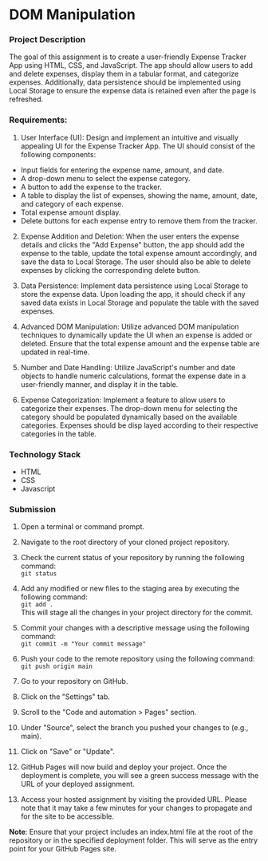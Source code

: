 # DOM Manipulation 

### Project Description

The goal of this assignment is to create a user-friendly Expense Tracker App using HTML, CSS, and JavaScript. The app should allow users to add and delete expenses, display them in a tabular format, and categorize expenses. Additionally, data persistence should be implemented using Local Storage to ensure the expense data is retained even after the page is refreshed.

### Requirements:

1. User Interface (UI): 
Design and implement an intuitive and visually appealing UI for the Expense Tracker App. The UI should consist of the following components:

- Input fields for entering the expense name, amount, and date.
- A drop-down menu to select the expense category.
- A button to add the expense to the tracker.
- A table to display the list of expenses, showing the name, amount, date, and category of each expense.
- Total expense amount display.
- Delete buttons for each expense entry to remove them from the tracker.

2. Expense Addition and Deletion: When the user enters the expense details and clicks the "Add Expense" button, the app should add the expense to the table, update the total expense amount accordingly, and save the data to Local Storage. The user should also be able to delete expenses by clicking the corresponding delete button.

3. Data Persistence: Implement data persistence using Local Storage to store the expense data. Upon loading the app, it should check if any saved data exists in Local Storage and populate the table with the saved expenses.

4. Advanced DOM Manipulation: Utilize advanced DOM manipulation techniques to dynamically update the UI when an expense is added or deleted. Ensure that the total expense amount and the expense table are updated in real-time.

5. Number and Date Handling: Utilize JavaScript's number and date objects to handle numeric calculations, format the expense date in a user-friendly manner, and display it in the table.

6. Expense Categorization: Implement a feature to allow users to categorize their expenses. The drop-down menu for selecting the category should be populated dynamically based on the available categories. Expenses should be disp   layed according to their respective categories in the table.

### Technology Stack

- HTML
- CSS
- Javascript

### Submission

1. Open a terminal or command prompt.

2. Navigate to the root directory of your cloned project repository.

3. Check the current status of your repository by running the following command:
   </br>
   `git status`

4. Add any modified or new files to the staging area by executing the following command:
   </br>
   `git add .`
   </br>
   This will stage all the changes in your project directory for the commit.

5. Commit your changes with a descriptive message using the following command:
   </br>
   `git commit -m "Your commit message"`

6. Push your code to the remote repository using the following command:
   </br>
   `git push origin main`

7. Go to your repository on GitHub.

8. Click on the "Settings" tab.

9. Scroll to the "Code and automation > Pages" section.

10. Under "Source", select the branch you pushed your changes to (e.g., main).

11. Click on "Save" or "Update".

12. GitHub Pages will now build and deploy your project. Once the deployment is complete, you will see a green success message with the URL of your deployed assignment.

13. Access your hosted assignment by visiting the provided URL. Please note that it may take a few minutes for your changes to propagate and for the site to be accessible.

**Note**: Ensure that your project includes an index.html file at the root of the repository or in the specified deployment folder. This will serve as the entry point for your GitHub Pages site.